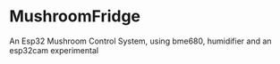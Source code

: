 # MushroomFridge

An Esp32 Mushroom Control System, using bme680, humidifier and an esp32cam
experimental
